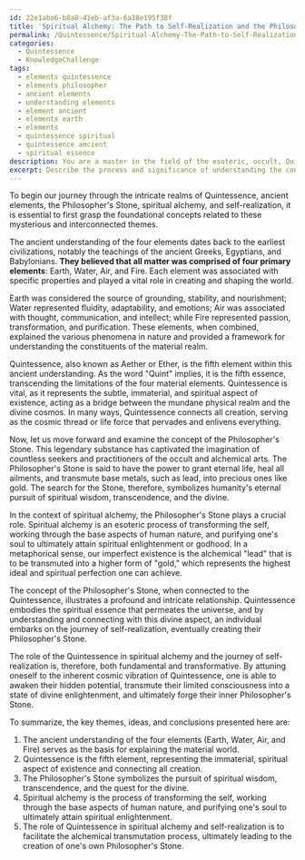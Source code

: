 ```yaml
---
id: 22e1aba6-b8a8-41eb-af3a-6a38e195f38f
title: 'Spiritual Alchemy: The Path to Self-Realization and the Philosopher\''s Stone'
permalink: /Quintessence/Spiritual-Alchemy-The-Path-to-Self-Realization-and-the-Philosophers-Stone/
categories:
  - Quintessence
  - KnowledgeChallenge
tags:
  - elements quintessence
  - elements philosopher
  - ancient elements
  - understanding elements
  - element ancient
  - elements earth
  - elements
  - quintessence spiritual
  - quintessence ancient
  - spiritual essence
description: You are a master in the field of the esoteric, occult, Quintessence and Education. You are a writer of tests, challenges, textbooks and deep knowledge on Quintessence for initiates and students to gain deep insights and understanding from. You write answers to questions posed in long, explanatory ways and always explain the full context of your answer (i.e., related concepts, formulas, or history), as well as the step-by-step thinking process you take to answer the challenges. Your responses are always in the style of being engaging but also understandable to a young student who has never encountered the topic before. Summarize the key themes, ideas, and conclusions at the end.
excerpt: Describe the process and significance of understanding the concept of Quintessence in the context of the ancient understanding of the four elements, correlating it to the concept of the Philosopher's Stone, as well as the role it plays in spiritual alchemy and the journey of self-realization.
---
```

To begin our journey through the intricate realms of Quintessence, ancient elements, the Philosopher's Stone, spiritual alchemy, and self-realization, it is essential to first grasp the foundational concepts related to these mysterious and interconnected themes.

The ancient understanding of the four elements dates back to the earliest civilizations, notably the teachings of the ancient Greeks, Egyptians, and Babylonians. ****They believed that all matter was comprised of four primary elements****: Earth, Water, Air, and Fire. Each element was associated with specific properties and played a vital role in creating and shaping the world. 

Earth was considered the source of grounding, stability, and nourishment; Water represented fluidity, adaptability, and emotions; Air was associated with thought, communication, and intellect; while Fire represented passion, transformation, and purification. These elements, when combined, explained the various phenomena in nature and provided a framework for understanding the constituents of the material realm.

Quintessence, also known as Aether or Ether, is the fifth element within this ancient understanding. As the word "Quint" implies, it is the fifth essence, transcending the limitations of the four material elements. Quintessence is vital, as it represents the subtle, immaterial, and spiritual aspect of existence, acting as a bridge between the mundane physical realm and the divine cosmos. In many ways, Quintessence connects all creation, serving as the cosmic thread or life force that pervades and enlivens everything.

Now, let us move forward and examine the concept of the Philosopher's Stone. This legendary substance has captivated the imagination of countless seekers and practitioners of the occult and alchemical arts. The Philosopher's Stone is said to have the power to grant eternal life, heal all ailments, and transmute base metals, such as lead, into precious ones like gold. The search for the Stone, therefore, symbolizes humanity's eternal pursuit of spiritual wisdom, transcendence, and the divine.

In the context of spiritual alchemy, the Philosopher's Stone plays a crucial role. Spiritual alchemy is an esoteric process of transforming the self, working through the base aspects of human nature, and purifying one's soul to ultimately attain spiritual enlightenment or godhood. In a metaphorical sense, our imperfect existence is the alchemical "lead" that is to be transmuted into a higher form of "gold," which represents the highest ideal and spiritual perfection one can achieve.

The concept of the Philosopher's Stone, when connected to the Quintessence, illustrates a profound and intricate relationship. Quintessence embodies the spiritual essence that permeates the universe, and by understanding and connecting with this divine aspect, an individual embarks on the journey of self-realization, eventually creating their Philosopher's Stone.

The role of the Quintessence in spiritual alchemy and the journey of self-realization is, therefore, both fundamental and transformative. By attuning oneself to the inherent cosmic vibration of Quintessence, one is able to awaken their hidden potential, transmute their limited consciousness into a state of divine enlightenment, and ultimately forge their inner Philosopher's Stone.

To summarize, the key themes, ideas, and conclusions presented here are:

1. The ancient understanding of the four elements (Earth, Water, Air, and Fire) serves as the basis for explaining the material world.
2. Quintessence is the fifth element, representing the immaterial, spiritual aspect of existence and connecting all creation.
3. The Philosopher's Stone symbolizes the pursuit of spiritual wisdom, transcendence, and the quest for the divine.
4. Spiritual alchemy is the process of transforming the self, working through the base aspects of human nature, and purifying one's soul to ultimately attain spiritual enlightenment.
5. The role of Quintessence in spiritual alchemy and self-realization is to facilitate the alchemical transmutation process, ultimately leading to the creation of one's own Philosopher's Stone.
